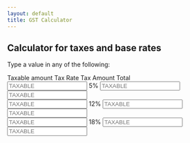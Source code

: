 ```yaml
---
layout: default
title: GST Calculator
---
```


<div class="jumbotron text-center">
  <h2>Calculator for taxes and base rates</h2>
</div>
<div class="text-center container">
  <p>Type a value in any of the following:</p>
  <div class="row">
    <label class="col-md-2">Taxable amount</label>
    <label class="col-md-2">Tax Rate</label>
    <label class="col-md-2">Tax Amount</label>
    <label class="col-md-2">Total</label>
  </div>
  <div class="row">
    <input class="col-md-2" id="5_TAXABLE" type="number" placeholder="TAXABLE" oninput="Converter(this.value, 5)">
    <label class="col-md-2">5%</label>
    <input class="col-md-2" id="5_TAX" type="number" placeholder="TAXABLE" oninput="Converter(this.value / .05, 5)">
    <input class="col-md-2" id="5_TOTAL" type="number" placeholder="TAXABLE" oninput="Converter(this.value / 1.05, 5)">
  </div>
  <div class="row">
    <input class="col-md-2" id="12_TAXABLE" type="number" placeholder="TAXABLE" oninput="Converter(this.value, 12)">
    <label class="col-md-2">12%</label>
    <input class="col-md-2" id="12_TAX" type="number" placeholder="TAXABLE" oninput="Converter(this.value / .12, 12)">
    <input class="col-md-2" id="12_TOTAL" type="number" placeholder="TAXABLE" oninput="Converter(this.value / 1.12, 12)">
  </div>
  <div class="row">
    <input class="col-md-2" id="18_TAXABLE" type="number" placeholder="TAXABLE" oninput="Converter(this.value, 18)">
    <label class="col-md-2">18%</label>
    <input class="col-md-2" id="18_TAX" type="number" placeholder="TAXABLE" oninput="Converter(this.value / .18, 18)">
    <input class="col-md-2" id="18_TOTAL" type="number" placeholder="TAXABLE" oninput="Converter(this.value / 1.18, 18)">
  </div>
</div>
<script>
function Converter(val, rate) {
  // Get all input fields for the selected rate
  var taxable = document.getElementById(rate + '_TAXABLE');
  var tax = document.getElementById(rate + '_TAX');
  var total = document.getElementById(rate + '_TOTAL');

  // Determine which field triggered the event
  var source = event.target.id;

  if (source === rate + '_TAXABLE') {
    // User entered taxable amount
    var t = parseFloat(val) || 0;
    var taxAmt = +(t * (rate / 100)).toFixed(2);
    var tot = +(t + taxAmt).toFixed(2);
    tax.value = taxAmt;
    total.value = tot;
  } else if (source === rate + '_TAX') {
    // User entered tax amount
    var taxAmt = parseFloat(val) || 0;
    var t = +(taxAmt / (rate / 100)).toFixed(2);
    var tot = +(t + taxAmt).toFixed(2);
    taxable.value = t;
    total.value = tot;
  } else if (source === rate + '_TOTAL') {
    // User entered total amount
    var tot = parseFloat(val) || 0;
    var t = +(tot / (1 + rate / 100)).toFixed(2);
    var taxAmt = +(tot - t).toFixed(2);
    taxable.value = t;
    tax.value = taxAmt;
  }
}
</script>
